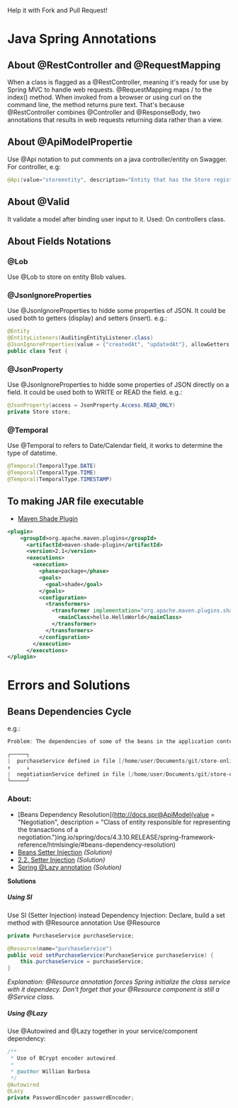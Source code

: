 Help it with Fork and Pull Request!

# Java Spring Annotations

## About @RestController and @RequestMapping
When a class is flagged as a @RestController, meaning it's ready for use by Spring MVC to handle web requests. @RequestMapping maps / to the index() method. When invoked from a browser or using curl on the command line, the method returns pure text. That's because @RestController combines @Controller and @ResponseBody, two annotations that results in web requests returning data rather than a view.

## About @ApiModelPropertie
Use @Api notation to put comments on a java controller/entity on Swagger.
For controller, e.g:
```java
@Api(value="storeentity", description="Entity that has the Store register attributes")
```

## About @Valid
It validate a model after binding user input to it. Used: On controllers class.

## About Fields Notations
### @Lob
Use @Lob to store on entity Blob values.

### @JsonIgnoreProperties
Use @JsonIgnoreProperties to hidde some properties of JSON. It could be used both to getters (display) and setters (insert).
e.g.:
```java
@Entity
@EntityListeners(AuditingEntityListener.class)
@JsonIgnoreProperties(value = {"createdAt", "updatedAt"}, allowGetters = true)
public class Test {
```

### @JsonProperty
Use @JsonIgnoreProperties to hidde some properties of JSON directly on a field. It could be used both to WRITE or READ the field.
e.g.:
```java
@JsonProperty(access = JsonProperty.Access.READ_ONLY)
private Store store;
```

### @Temporal
Use @Temporal to refers to Date/Calendar field, it works to determine the type of datetime.
```java
@Temporal(TemporalType.DATE)
@Temporal(TemporalType.TIME)
@Temporal(TemporalType.TIMESTAMP)
```

## To making JAR file executable
- [Maven Shade Plugin](https://maven.apache.org/plugins/maven-shade-plugin/)
```xml
<plugin>
    <groupId>org.apache.maven.plugins</groupId>
      <artifactId>maven-shade-plugin</artifactId>
      <version>2.1</version>
      <executions>
        <execution>
          <phase>package</phase>
          <goals>
            <goal>shade</goal>
          </goals>
          <configuration>
            <transformers>
              <transformer implementation="org.apache.maven.plugins.shade.resource.ManifestResourceTransformer">
                <mainClass>hello.HelloWorld</mainClass>
              </transformer>
            </transformers>
          </configuration>
        </execution>
      </executions>
</plugin>
```
# Errors and Solutions

## Beans Dependencies Cycle

e.g.:
```java
Problem: The dependencies of some of the beans in the application context form a cycle

┌─────┐
|  purchaseService defined in file [/home/user/Documents/git/store-online/target/store-online-1.0.0/WEB-INF/classes/br/com/usr/store/services/PurchaseService.class]
↑     ↓
|  negotiationService defined in file [/home/user/Documents/git/store-online/target/store-online-1.0.0/WEB-INF/classes/br/com/usr/store/services/services/NegotiationService.class]
└─────┘
```
### About:
- [Beans Dependency Resolution](http://docs.spr@ApiModel(value = "Negotiation", description = "Class of entity responsible for representing the transactions of a negotiation.")ing.io/spring/docs/4.3.10.RELEASE/spring-framework-reference/htmlsingle/#beans-dependency-resolution)
- [Beans Setter Injection](https://docs.spring.io/spring/docs/4.3.10.RELEASE/spring-framework-reference/htmlsingle/#beans-setter-injection) _(Solution)_
- [2.2. Setter Injection](https://www.baeldung.com/spring-annotations-resource-inject-autowire) _(Solution)_
- [Spring @Lazy annotation](https://www.baeldung.com/spring-lazy-annotation) _(Solution)_

**Solutions**

##### Using SI

Use SI (Setter Injection) instead Dependency Injection: Declare, build a set method with @Resource annotation
Use @Resource
```java
private PurchaseService purchaseService;

@Resource(name="purchaseService")
public void setPurchaseService(PurchaseService purchaseService) {
    this.purchaseService = purchaseService;
}
```
_Explanation: @Resource annotation forces Spring initialize the class service with it dependecy. Don't forget that your @Resource component is still a @Service class._

##### Using @Lazy
Use @Autowired and @Lazy together in your service/component dependency:
```java
/**
 * Use of BCrypt encoder autowired.
 *
 * @author Willian Barbosa
 */
@Autowired
@Lazy
private PasswordEncoder passwordEncoder;
```
